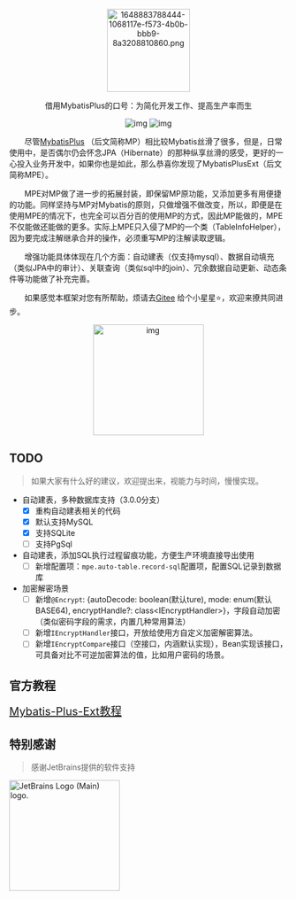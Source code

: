 <p align="center"><img src="https://s2.loli.net/2022/04/02/wibvoFgKym4NY57.png" alt="1648883788444-1068117e-f573-4b0b-bbb9-8a3208810860.png" width="150px" /></p>



<p align="center">借用MybatisPlus的口号：为简化开发工作、提高生产率而生</p>

<p align="center">
<img src="https://img.shields.io/maven-central/v/com.baomidou/mybatis-plus.svg?style=for-the-badge" alt="img" /> 
<img src="https://img.shields.io/badge/license-Apache 2-4EB1BA.svg?style=for-the-badge" alt="img" />
</p>



&nbsp;&nbsp;&nbsp;&nbsp;&nbsp;&nbsp;&nbsp;尽管[MybatisPlus](https://gitee.com/baomidou/mybatis-plus) （后文简称MP）相比较Mybatis丝滑了很多，但是，日常使用中，是否偶尔仍会怀念JPA（Hibernate）的那种纵享丝滑的感受，更好的一心投入业务开发中，如果你也是如此，那么恭喜你发现了MybatisPlusExt（后文简称MPE）。

&nbsp;&nbsp;&nbsp;&nbsp;&nbsp;&nbsp;&nbsp;MPE对MP做了进一步的拓展封装，即保留MP原功能，又添加更多有用便捷的功能。同样坚持与MP对Mybatis的原则，只做增强不做改变，所以，即便是在使用MPE的情况下，也完全可以百分百的使用MP的方式，因此MP能做的，MPE不仅能做还能做的更多。实际上MPE只入侵了MP的一个类（TableInfoHelper），因为要完成注解继承合并的操作，必须重写MP的注解读取逻辑。

&nbsp;&nbsp;&nbsp;&nbsp;&nbsp;&nbsp;&nbsp;增强功能具体体现在几个方面：自动建表（仅支持mysql）、数据自动填充（类似JPA中的审计）、关联查询（类似sql中的join）、冗余数据自动更新、动态条件等功能做了补充完善。

&nbsp;&nbsp;&nbsp;&nbsp;&nbsp;&nbsp;&nbsp;如果感觉本框架对您有所帮助，烦请去[Gitee](https://gitee.com/tangzc/mybatis-plus-ext) 给个小星星⭐️，欢迎来撩共同进步。

<p align="center"><img src="https://s2.loli.net/2022/04/02/Sc6uMsaKNY9nWBE.png" alt="img" width="200px" /></p>

## TODO

> 如果大家有什么好的建议，欢迎提出来，视能力与时间，慢慢实现。

* 自动建表，多种数据库支持（3.0.0分支）
  - [x] 重构自动建表相关的代码
  - [x] 默认支持MySQL
  - [x] 支持SQLite
  - [ ] 支持PgSql
* 自动建表，添加SQL执行过程留痕功能，方便生产环境直接导出使用
  - [ ] 新增配置项：`mpe.auto-table.record-sql`配置项，配置SQL记录到数据库
* 加密解密场景
  - [ ] 新增`@Encrypt`: {autoDecode: boolean(默认ture), mode: enum(默认BASE64), encryptHandle?: class\<IEncryptHandler>}，字段自动加密（类似密码字段的需求，内置几种常用算法）
  - [ ] 新增`IEncryptHandler`接口，开放给使用方自定义加密解密算法。
  - [ ] 新增`IEncryptCompare`接口（空接口，内涵默认实现），Bean实现该接口，可具备对比不可逆加密算法的值，比如用户密码的场景。

## 官方教程

<a style="font-size:20px" href="https://www.yuque.com/dontang/codewiki/gzqgd8" target="_blank">Mybatis-Plus-Ext教程</a>

## 特别感谢
> 感谢JetBrains提供的软件支持

<img width="200" src="https://resources.jetbrains.com/storage/products/company/brand/logos/jb_beam.png" alt="JetBrains Logo (Main) logo.">
